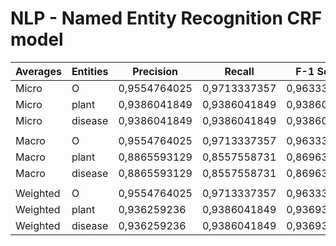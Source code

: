 # NLP - Named Entity Recognition CRF model

| Averages | Entities | Precision    | Recall       | F-1 Scores   |
| -------- | -------- | ------------ | ------------ | ------------ |
| Micro    | O        | 0,9554764025 | 0,9713337357 | 0,9633398174 |
| Micro    | plant    | 0,9386041849 | 0,9386041849 | 0,9386041849 |
| Micro    | disease  | 0,9386041849 | 0,9386041849 | 0,9386041849 |
|          |          |              |              |              |
| Macro    | O        | 0,9554764025 | 0,9713337357 | 0,9633398174 |
| Macro    | plant    | 0,8865593129 | 0,8557558731 | 0,8696352184 |
| Macro    | disease  | 0,8865593129 | 0,8557558731 | 0,8696352184 |
|          |          |              |              |              |
| Weighted | O        | 0,9554764025 | 0,9713337357 | 0,9633398174 |
| Weighted | plant    | 0,936259236  | 0,9386041849 | 0,9369350301 |
| Weighted | disease  | 0,936259236  | 0,9386041849 | 0,9369350301 |
